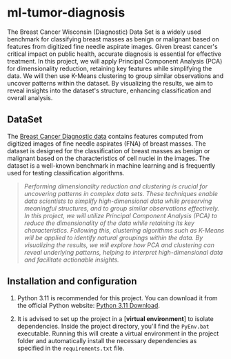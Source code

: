 # ml-tumor-diagnosis

The Breast Cancer Wisconsin (Diagnostic) Data Set is a widely used benchmark for classifying breast masses as benign or malignant based on features from digitized fine needle aspirate images. Given breast cancer's critical impact on public health, accurate diagnosis is essential for effective treatment. In this project, we will apply Principal Component Analysis (PCA) for dimensionality reduction, retaining key features while simplifying the data. We will then use K-Means clustering to group similar observations and uncover patterns within the dataset. By visualizing the results, we aim to reveal insights into the dataset's structure, enhancing classification and overall analysis.


## DataSet

The [Breast Cancer Diagnostic data](https://archive.ics.uci.edu/ml/datasets/Breast+Cancer+Wisconsin+%28Diagnostic%29) contains features computed from digitized images of fine needle aspirates (FNA) of breast masses. The dataset is designed for the classification of breast masses as benign or malignant based on the characteristics of cell nuclei in the images. The dataset is a well-known benchmark in machine learning and is frequently used for testing classification algorithms.

> _Performing dimensionality reduction and clustering is crucial for uncovering patterns in complex data sets. These techniques enable data scientists to simplify high-dimensional data while preserving meaningful structures, and to group similar observations effectively. In this project, we will utilize Principal Component Analysis (PCA) to reduce the dimensionality of the data while retaining its key characteristics. Following this, clustering algorithms such as K-Means will be applied to identify natural groupings within the data. By visualizing the results, we will explore how PCA and clustering can reveal underlying patterns, helping to interpret high-dimensional data and facilitate actionable insights._


## Installation and configuration

1. Python 3.11 is recommended for this project. You can download it from the official Python website: [Python 3.11 Download](https://www.python.org/downloads/).

2. It is advised to set up the project in a [__virtual environment__] to isolate dependencies. Inside the project directory, you'll find the ```PyEnv.bat``` executable. Running this will create a virtual environment in the project folder and automatically install the necessary dependencies as specified in the ```requirements.txt``` file.
